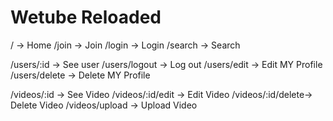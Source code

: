 # Wetube Reloaded

/ -> Home
/join -> Join
/login -> Login
/search -> Search

/users/:id -> See user
/users/logout -> Log out
/users/edit -> Edit MY Profile
/users/delete -> Delete MY Profile

/videos/:id -> See Video
/videos/:id/edit -> Edit Video
/videos/:id/delete-> Delete Video
/videos/upload -> Upload Video

